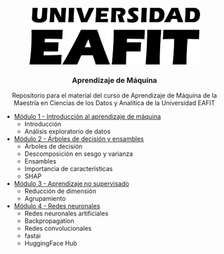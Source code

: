 <a name="readme-top"></a>

<!-- PROJECT LOGO -->
<br />
<div align="center">
  <a href="https://github.com/othneildrew/Best-README-Template">
    <img src="logo/logo.png" alt="Logo" >
  </a>

  <h3 align="center">Aprendizaje de Máquina</h3>

  <p align="center">
    Repositorio para el material del curso de Aprendizaje de Máquina de la Maestría en Ciencias de los Datos y Analítica de la Universidad EAFIT
  </p>
</div>

- [Módulo 1 - Introducción al aprendizaje de máquina](/Clase01/)
    - Introducción
    - Análisis exploratorio de datos 
- [Módulo 2 - Árboles de decisión y ensambles](/Clase02/)
    - Árboles de decisión
    - Descomposición en sesgo y varianza
    - Ensambles
    - Importancia de características
    - SHAP
- [Módulo 3 - Aprendizaje no supervisado](/Clase03/)
    - Reducción de dimensión
    - Agrupamiento
- [Módulo 4 - Redes neuronales](/Clase04/)
    - Redes neuronales artificiales
    - Backpropagation
    - Redes convolucionales
    - fastai
    - HuggingFace Hub   

